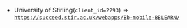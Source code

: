  - University of Stirling(`client_id=2293`) => [`https://succeed.stir.ac.uk/webapps/Bb-mobile-BBLEARN/`](https://succeed.stir.ac.uk/webapps/Bb-mobile-BBLEARN/)
